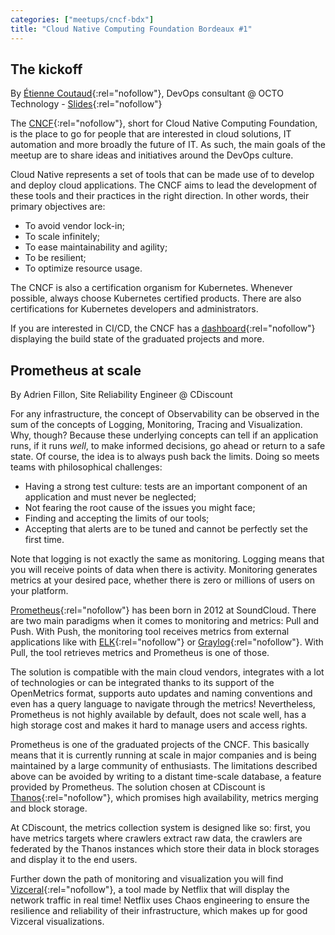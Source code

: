 ```yaml
---
categories: ["meetups/cncf-bdx"]
title: "Cloud Native Computing Foundation Bordeaux #1"
---
```


## The kickoff

By [Étienne Coutaud](https://twitter.com/etiennecoutaud){:rel="nofollow"}, DevOps consultant @ OCTO Technology - [Slides](https://speakerdeck.com/etiennecoutaud/presentation-de-la-cloud-native-computing-foundation){:rel="nofollow"}

The [CNCF](https://www.cncf.io/){:rel="nofollow"}, short for Cloud Native Computing Foundation, is the place to go for
people that are interested in cloud solutions, IT automation and more broadly the future of IT. As such, the main goals
of the meetup are to share ideas and initiatives around the DevOps culture.

Cloud Native represents a set of tools that can be made use of to develop and deploy cloud applications. The CNCF aims
to lead the development of these tools and their practices in the right direction. In other words, their primary
objectives are:
- To avoid vendor lock-in;
- To scale infinitely;
- To ease maintainability and agility;
- To be resilient;
- To optimize resource usage.

The CNCF is also a certification organism for Kubernetes. Whenever possible, always choose Kubernetes certified
products. There are also certifications for Kubernetes developers and administrators.

If you are interested in CI/CD, the CNCF has a [dashboard](https://cncf.ci/){:rel="nofollow"} displaying the build state
of the graduated projects and more.

## Prometheus at scale

By Adrien Fillon, Site Reliability Engineer @ CDiscount

For any infrastructure, the concept of Observability can be observed in the sum of the concepts of Logging, Monitoring,
Tracing and Visualization. Why, though? Because these underlying concepts can tell if an application runs, if it runs
*well*, to make informed decisions, go ahead or return to a safe state. Of course, the idea is to always push back the
limits. Doing so meets teams with philosophical challenges:
- Having a strong test culture: tests are an important component of an application and must never be neglected;
- Not fearing the root cause of the issues you might face;
- Finding and accepting the limits of our tools;
- Accepting that alerts are to be tuned and cannot be perfectly set the first time.

Note that logging is not exactly the same as monitoring. Logging means that you will receive points of data when there
is activity. Monitoring generates metrics at your desired pace, whether there is zero or millions of users on your
platform.

[Prometheus](https://prometheus.io/){:rel="nofollow"} has been born in 2012 at SoundCloud. There are two main paradigms
when it comes to monitoring and metrics: Pull and Push. With Push, the monitoring tool receives metrics from external
applications like with [ELK](https://www.elastic.co/elk-stack){:rel="nofollow"} or [Graylog](https://www.graylog.org/){:rel="nofollow"}.
With Pull, the tool retrieves metrics and Prometheus is one of those.

The solution is compatible with the main cloud vendors, integrates with a lot of technologies or can be integrated
thanks to its support of the OpenMetrics format, supports auto updates and naming conventions and even has a query
language to navigate through the metrics! Nevertheless, Prometheus is not highly available by default, does not scale
well, has a high storage cost and makes it hard to manage users and access rights.

Prometheus is one of the graduated projects of the CNCF. This basically means that it is currently running at scale in
major companies and is being maintained by a large community of enthusiasts. The limitations described above can be
avoided by writing to a distant time-scale database, a feature provided by Prometheus. The solution chosen at CDiscount
is [Thanos](https://improbable.io/games/blog/thanos-prometheus-at-scale){:rel="nofollow"}, which promises high
availability, metrics merging and block storage.

At CDiscount, the metrics collection system is designed like so: first, you have metrics targets where crawlers extract
raw data, the crawlers are federated by the Thanos instances which store their data in block storages and display it to
the end users.

Further down the path of monitoring and visualization you will find [Vizceral](https://github.com/Netflix/vizceral){:rel="nofollow"},
a tool made by Netflix that will display the network traffic in real time! Netflix uses Chaos engineering to ensure the
resilience and reliability of their infrastructure, which makes up for good Vizceral visualizations.
